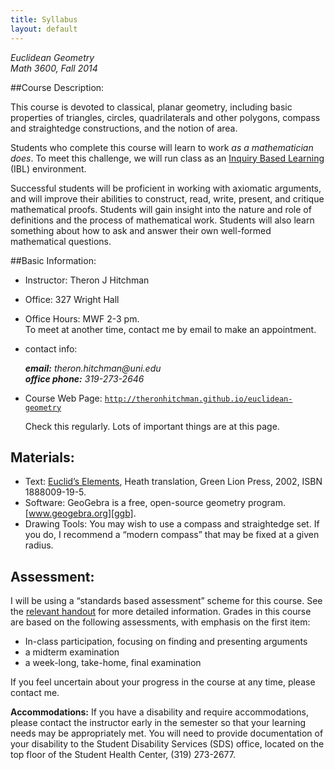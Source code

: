 ```yaml
---
title: Syllabus
layout: default
---
```


*Euclidean Geometry*<br />
*Math 3600, Fall 2014*


##Course Description:

This course is devoted to classical, planar geometry, including basic properties
of triangles, circles, quadrilaterals and other polygons, compass and
straightedge constructions, and the notion of area.

Students who complete this course will learn to work _as a mathematician does_.
To meet this challenge, we will run class as an [Inquiry Based Learning][IBL] (IBL)
environment.

Successful students will be proficient in working with axiomatic arguments, and
will improve their abilities to construct, read, write, present,
and critique mathematical proofs. Students will gain insight into the nature and
role of definitions and the process of mathematical work. Students will also
learn something about how to ask and answer their own well-formed mathematical
questions.



##Basic Information:

- Instructor: 		Theron J Hitchman
- Office: 		327 Wright Hall
- Office Hours: 	MWF  2-3 pm.  
  To meet at another time, contact me by email to make an appointment.
- contact info:
  <address>
  <strong>email:</strong> theron.hitchman@uni.edu<br>
  <strong>office phone:</strong> 319-273-2646
  </address>
- Course Web Page: <code>http://theronhitchman.github.io/euclidean-geometry</code>

  Check this regularly. Lots of important things are at this page.

## Materials:

- Text: [Euclid’s Elements][GreenLionPress], Heath translation,
Green Lion Press, 2002, ISBN 1888009-19-5.
- Software: GeoGebra is a free, open-source geometry program. [www.geogebra.org][ggb].
- Drawing Tools: You may wish to use a compass and straightedge set. If you do,
I recommend a “modern compass” that may be fixed at a given radius.

## Assessment:

I will be using a “standards based assessment” scheme for this course. See the
[relevant handout][sba] for more detailed information. Grades in this course are based
on the following assessments, with emphasis on the first item:

- In-class participation, focusing on finding and presenting arguments
- a midterm examination
- a week-long, take-home, final examination

If you feel uncertain about your progress in the course at any time, please contact me.

**Accommodations:**
  If you have a disability and require accommodations, please contact the
  instructor early in the semester so that your learning needs may be
  appropriately met. You will need to provide documentation of your
  disability to the Student Disability Services (SDS) office, located on the
  top floor of the Student Health Center, (319) 273-2677.

[GreenLionPress]: http://www.greenlion.com/euclid.html
[sba]: {{site.baseurl}}/standards-based-assessment
[ggb]: www.geogebra.org
[IBL]: http://theronhitchman.github.io/euclidean-geometry/inquiry-based-learning/
